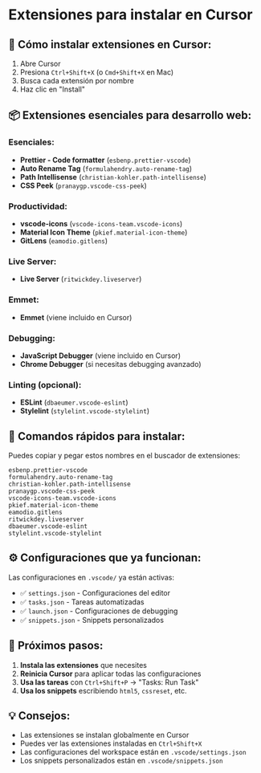 # Extensiones para instalar en Cursor

## 🔧 Cómo instalar extensiones en Cursor:

1. Abre Cursor
2. Presiona `Ctrl+Shift+X` (o `Cmd+Shift+X` en Mac)
3. Busca cada extensión por nombre
4. Haz clic en "Install"

## 📦 Extensiones esenciales para desarrollo web:

### **Esenciales:**
- **Prettier - Code formatter** (`esbenp.prettier-vscode`)
- **Auto Rename Tag** (`formulahendry.auto-rename-tag`)
- **Path Intellisense** (`christian-kohler.path-intellisense`)
- **CSS Peek** (`pranaygp.vscode-css-peek`)

### **Productividad:**
- **vscode-icons** (`vscode-icons-team.vscode-icons`)
- **Material Icon Theme** (`pkief.material-icon-theme`)
- **GitLens** (`eamodio.gitlens`)

### **Live Server:**
- **Live Server** (`ritwickdey.liveserver`)

### **Emmet:**
- **Emmet** (viene incluido en Cursor)

### **Debugging:**
- **JavaScript Debugger** (viene incluido en Cursor)
- **Chrome Debugger** (si necesitas debugging avanzado)

### **Linting (opcional):**
- **ESLint** (`dbaeumer.vscode-eslint`)
- **Stylelint** (`stylelint.vscode-stylelint`)

## 🚀 Comandos rápidos para instalar:

Puedes copiar y pegar estos nombres en el buscador de extensiones:

```
esbenp.prettier-vscode
formulahendry.auto-rename-tag
christian-kohler.path-intellisense
pranaygp.vscode-css-peek
vscode-icons-team.vscode-icons
pkief.material-icon-theme
eamodio.gitlens
ritwickdey.liveserver
dbaeumer.vscode-eslint
stylelint.vscode-stylelint
```

## ⚙️ Configuraciones que ya funcionan:

Las configuraciones en `.vscode/` ya están activas:
- ✅ `settings.json` - Configuraciones del editor
- ✅ `tasks.json` - Tareas automatizadas
- ✅ `launch.json` - Configuraciones de debugging
- ✅ `snippets.json` - Snippets personalizados

## 🎯 Próximos pasos:

1. **Instala las extensiones** que necesites
2. **Reinicia Cursor** para aplicar todas las configuraciones
3. **Usa las tareas** con `Ctrl+Shift+P` → "Tasks: Run Task"
4. **Usa los snippets** escribiendo `html5`, `cssreset`, etc.

## 💡 Consejos:

- Las extensiones se instalan globalmente en Cursor
- Puedes ver las extensiones instaladas en `Ctrl+Shift+X`
- Las configuraciones del workspace están en `.vscode/settings.json`
- Los snippets personalizados están en `.vscode/snippets.json`
